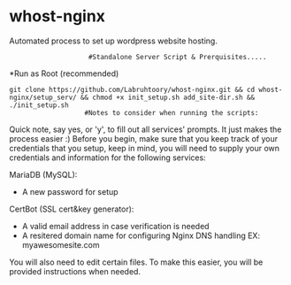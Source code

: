 # whost-nginx

 Automated process to set up wordpress website hosting.
 
 
                        #Standalone Server Script & Prerquisites.....
 
 *Run as Root (recommended)
                        
    git clone https://github.com/Labruhtoory/whost-nginx.git && cd whost-nginx/setup_serv/ && chmod +x init_setup.sh add_site-dir.sh && ./init_setup.sh
                       #Notes to consider when running the scripts:
Quick note, say yes, or 'y', to fill out all services' prompts. It just makes the process easier :)
Before you begin, make sure that you keep track of your credentials that you setup, keep in mind, you will need to supply your own credentials and information for the following services:

MariaDB (MySQL):
   - A new password for setup

CertBot (SSL cert&key generator):
   - A valid email address in case verification is needed
   - A resitered domain name for configuring Nginx DNS handling EX: myawesomesite.com


You will also need to edit certain files. To make this easier, you will be provided instructions when needed.
